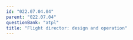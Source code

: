 ```yaml
---
id: "022.07.04.04"
parent: "022.07.04"
questionBank: "atpl"
title: "Flight director: design and operation"
---
```


